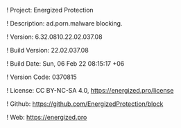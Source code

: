 ! Project: Energized Protection

! Description: ad.porn.malware blocking.

! Version: 6.32.0810.22.02.037.08

! Build Version: 22.02.037.08

! Build Date: Sun, 06 Feb 22 08:15:17 +06

! Version Code: 0370815

! License: CC BY-NC-SA 4.0, https://energized.pro/license

! Github: https://github.com/EnergizedProtection/block

! Web: https://energized.pro
